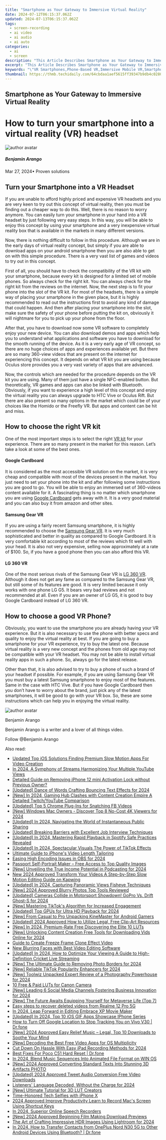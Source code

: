 ```yaml
---
title: "Smartphone as Your Gateway to Immersive Virtual Reality"
date: 2024-07-12T06:15:37.062Z
updated: 2024-07-13T06:15:37.062Z
tags: 
  - screen-recording
  - ai video
  - ai audio
  - ai auto
categories: 
  - ai
  - screen
description: "This Article Describes Smartphone as Your Gateway to Immersive Virtual Reality"
excerpt: "This Article Describes Smartphone as Your Gateway to Immersive Virtual Reality"
keywords: "\"VR Smartphones,Phone-Based VR,Immersive Mobile VR,Smartphone VR Gateway,Virtual Reality on Phones,Mini VR Devices,Personal VR Access\""
thumbnail: https://thmb.techidaily.com/64cbdaa1aef5615ff39347b9db4c0280ec8c3ce520d27154774aa65c3ef13831.jpg
---
```


## Smartphone as Your Gateway to Immersive Virtual Reality

# How to turn your smartphone into a virtual reality (VR) headset
![author avatar](https://images.wondershare.com/filmora/article-images/benjamin-arango-author.jpg)

##### Benjamin Arango

 Mar 27, 2024• Proven solutions

## Turn your Smartphone into a VR Headset

If you are unable to afford highly priced and expensive VR headsets and you are very keen to try out this concept of virtual reality, then you must be finding out a cheaper way to do this. Well, there is no reason to worry anymore. You can easily turn your smartphone in your hand into a VR headset by just following very easy steps. In this way, you will be able to enjoy this concept by using your smartphone and a very inexpensive virtual reality box that is available in the markets in many different versions.

Now, there is nothing difficult to follow in this procedure. Although we are in the early days of virtual reality concept, but simply if you are able to download apps on your android smartphone then you are also able to get on with this simple procedure. There is a very vast list of games and videos to try out in this concept.

First of all, you should have to check the compatibility of the VR kit with your smartphone, because every kit is designed for a limited set of mobile phones. So always check for the right kit. You can always check for the right kit from the reviews on the internet. Now, the next step is to fit your phone into the slot of the VR kit. For most of the headsets, there is a simple way of placing your smartphone in the given place, but it is highly recommended to read out the instructions first to avoid any kind of damage that could happen. And then after placing your smartphone into the slot, make sure the safety of your phone before putting the kit on, obviously it will nightmare for you to pick up your phone from the floor.

After that, you have to download now some VR software to completely enjoy your new device. You can also download demos and apps which help you to understand what applications and software you have to download for the smooth running of the device. As it is a very early age of VR concept, so there are no huge choices of apps and experiences available yet. But there are so many 360-view videos that are present on the internet for experiencing this concept. It depends on what VR kit you are using because Oculus store provides you a very vast variety of apps that are advanced.

Now, the controls which are needed for the procedure depends on the VR kit you are using. Many of them just have a single NFC-enabled button. But theoretically, VR games and apps can also be linked with Bluetooth. Obviously, if you want to experience a high level of this concept and enjoy the virtual reality you can always upgrade to HTC Vive or Oculus Rift. But there are also present so many options in the market which could be of your choices like the Homido or the Freefly VR. But apps and content can be hit and miss.

## How to choose the right VR kit

One of the most important steps is to select the right [VR kit](https://tools.techidaily.com/wondershare/filmora/download/) for your experience. There are so many present in the market for this reason. Let’s take a look at some of the best ones.

#### Google Cardboard

It is considered as the most accessible VR solution on the market, it is very cheap and compatible with most of the devices present in the market. You just need to set your phone into the kit and after following some instructions you are good to go. You will be able to enjoy an immersed set of 360-videos content available for it. A fascinating thing is no matter which smartphone you are using [Google Cardboard](https://tools.techidaily.com/wondershare/filmora/download/) gets away with it. It is a very good material and you can also buy it from amazon and other sites.

#### Samsung Gear VR

If you are using a fairly recent Samsung smartphone, it is highly recommended to choose the [Samsung Gear VR](https://tools.techidaily.com/wondershare/filmora/download/). It is very much sophisticated and better in quality as compared to Google Cardboard. It is very comfortable kit according to most of the reviews which fit well with your head. It is also not very expensive, selling now approximately at a rate of $100\. So, if you have a good phone then you can also afford this VR.

#### LG 360 VR

One of the most serious rivals of the Samsung Gear VR is [LG 360 VR](https://tools.techidaily.com/wondershare/filmora/download/). Although it does not get any fame as compared to the Samsung Gear VR, but still some of its features are good. It is very limited because it only works with one phone LG G5\. It bears very bad reviews and not recommended at all. Even if you are an owner of LG G5, it is good to buy Google Cardboard instead of LG 360 VR.

## How to choose a good VR Phone?

Obviously, you want to use the smartphone you are already having your VR experience. But it is also necessary to use the phone with better specs and quality to enjoy the virtual reality at best. If you are going to buy a smartphone for your VR experience, try to buy the latest one. Because virtual reality is a very new concept and the phones from old age may not be compatible with your VR headset. You may not be able to install virtual reality apps in such a phone. So, always go for the latest release.

Other than that, it is also advised to try to buy a phone of such a brand of your headset if possible. For example, if you are using Samsung Gear VR you must buy a latest Samsung smartphone to enjoy most of the features. Same in the case with HTC Vive. But if you have Google Cardboard then you don’t have to worry about the brand, just pick any of the latest smartphones, it will be good to go with your VR box. So, these are some instructions which can help you in enjoying the virtual reality.

![author avatar](https://images.wondershare.com/filmora/article-images/benjamin-arango-author.jpg)

Benjamin Arango

Benjamin Arango is a writer and a lover of all things video.

Follow @Benjamin Arango


<ins class="adsbygoogle"
     style="display:block"
     data-ad-format="autorelaxed"
     data-ad-client="ca-pub-7571918770474297"
     data-ad-slot="1223367746"></ins>



<ins class="adsbygoogle"
     style="display:block"
     data-ad-client="ca-pub-7571918770474297"
     data-ad-slot="8358498916"
     data-ad-format="auto"
     data-full-width-responsive="true"></ins>




<span class="atpl-alsoreadstyle">Also read:</span>
<div><ul>
<li><a href="https://ai-editing-video.techidaily.com/updated-top-ios-solutions-finding-premium-slow-motion-apps-for-video-creation/"><u>Updated Top iOS Solutions Finding Premium Slow Motion Apps For Video Creation</u></a></li>
<li><a href="https://youtube-clips.techidaily.com/in-2024-a-symphony-of-streams-harmonizing-your-multiple-youtube-views/"><u>In 2024, A Symphony of Streams  Harmonizing Your Multiple YouTube Views</u></a></li>
<li><a href="https://apple-account.techidaily.com/detailed-guide-on-removing-iphone-12-mini-activation-lock-without-previous-owner-by-drfone-ios/"><u>Detailed Guide on Removing iPhone 12 mini Activation Lock without Previous Owner?</u></a></li>
<li><a href="https://facebook-record-videos.techidaily.com/updated-dance-of-words-crafting-bouncing-text-effects-for-2024/"><u>[Updated] Dance of Words  Crafting Bouncing Text Effects for 2024</u></a></li>
<li><a href="https://fox-links.techidaily.com/new-in-2024-gaming-hub-clashes-with-content-creation-empire-a-detailed-twitchyoutube-comparison/"><u>[New] In 2024, Gaming Hub Clashes with Content Creation Empire  A Detailed Twitch/YouTube Comparison</u></a></li>
<li><a href="https://facebook-video-recording.techidaily.com/updated-top-5-chrome-plug-ins-for-snatching-fb-videos/"><u>[Updated] Top 5 Chrome Plug-Ins for Snatching FB Videos</u></a></li>
<li><a href="https://fox-links.techidaily.com/new-windows-mac-owners-discover-top-8-no-cost-4k-viewers-for-2024/"><u>[New] Windows Mac Owners - Discover Top 8 No-Cost 4K Viewers for 2024</u></a></li>
<li><a href="https://fox-links.techidaily.com/updated-in-2024-navigating-the-world-of-instantaneous-public-sharing/"><u>[Updated] In 2024, Navigating the World of Instantaneous Public Sharing</u></a></li>
<li><a href="https://fox-links.techidaily.com/updated-breaking-barriers-with-excellent-job-interview-techniques/"><u>[Updated] Breaking Barriers with Excellent Job Interview Techniques</u></a></li>
<li><a href="https://fox-links.techidaily.com/updated-in-2024-mastering-rapid-playback-in-spotify-safe-practices-revealed/"><u>[Updated] In 2024, Mastering Rapid Playback in Spotify  Safe Practices Revealed</u></a></li>
<li><a href="https://fox-links.techidaily.com/updated-in-2024-spectacular-visuals-the-power-of-tiktok-effects/"><u>[Updated] In 2024, Spectacular Visuals  The Power of TikTok Effects</u></a></li>
<li><a href="https://fox-links.techidaily.com/ultimate-guide-to-iphones-video-length-tailoring/"><u>Ultimate Guide to iPhone's Video Length Tailoring</u></a></li>
<li><a href="https://visual-screen-recording.techidaily.com/easing-high-encoding-issues-in-obs-for-2024/"><u>Easing High Encoding Issues in OBS for 2024</u></a></li>
<li><a href="https://fox-links.techidaily.com/passport-self-portrait-maker-free-access-to-top-quality-images/"><u>Passport Self-Portrait Maker – Free Access to Top Quality Images</u></a></li>
<li><a href="https://fox-links.techidaily.com/new-unveiling-the-true-income-potential-in-podcasting-for-2024/"><u>[New] Unveiling the True Income Potential in Podcasting for 2024</u></a></li>
<li><a href="https://ai-video-tools.techidaily.com/new-2024-approved-transform-your-videos-a-step-by-step-slow-motion-editing-guide-on-kapwing/"><u>New 2024 Approved Transform Your Videos A Step-by-Step Slow Motion Editing Guide on Kapwing</u></a></li>
<li><a href="https://fox-links.techidaily.com/updated-in-2024-capturing-panoramic-views-fisheye-techniques/"><u>[Updated] In 2024, Capturing Panoramic Views  Fisheye Techniques</u></a></li>
<li><a href="https://fox-links.techidaily.com/new-2024-approved-blurry-photos-top-tools-reviewed/"><u>[New] 2024 Approved  Blurry Photos  Top Tools Reviewed</u></a></li>
<li><a href="https://fox-links.techidaily.com/updated-cameras-collide-in-motorsport-showdown-gopro-vs-drift-ghost-s-for-2024/"><u>[Updated] Cameras Collide in Motorsport Showdown! GoPro Vs. Drift Ghost-S for 2024</u></a></li>
<li><a href="https://tiktok-clips.techidaily.com/new-mastering-tiktoks-algorithm-for-increased-engagement/"><u>[New] Mastering TikTok's Algorithm for Increased Engagement</u></a></li>
<li><a href="https://fox-helps.techidaily.com/updated-top-gpus-for-ultra-hd-playback-for-2024/"><u>[Updated] Top GPUs for Ultra HD Playback for 2024</u></a></li>
<li><a href="https://some-techniques.techidaily.com/new-from-casual-to-pro-unpacking-kinemaster-for-android-gamers/"><u>[New] From Casual to Pro  Unpacking KineMaster for Android Gamers</u></a></li>
<li><a href="https://fox-links.techidaily.com/updated-2024-approved-how-to-utilize-legal-free-clip-art-resources/"><u>[Updated] 2024 Approved  How to Utilize Legal, Free Clip-Art Resources</u></a></li>
<li><a href="https://fox-links.techidaily.com/new-in-2024-premium-rate-free-discovering-the-elite-10-luts/"><u>[New] In 2024, Premium-Rate Free  Discovering the Elite 10 LUTs</u></a></li>
<li><a href="https://fox-links.techidaily.com/new-unlocking-content-creation-free-tools-for-downloading-vids-online-for-2024/"><u>[New] Unlocking Content Creation  Free Tools for Downloading Vids Online for 2024</u></a></li>
<li><a href="https://ai-video-editing.techidaily.com/guide-to-create-freeze-frame-clone-effect-video/"><u>Guide to Create Freeze Frame Clone Effect Video</u></a></li>
<li><a href="https://ai-vdieo-software.techidaily.com/new-blurring-faces-with-best-video-editing-software/"><u>New Blurring Faces with Best Video Editing Software</u></a></li>
<li><a href="https://fox-links.techidaily.com/updated-in-2024-how-to-optimize-your-viewing-a-guide-to-high-definition-cricket-live-streaming/"><u>[Updated] In 2024, How to Optimize Your Viewing  A Guide to High-Definition Cricket Live Streaming</u></a></li>
<li><a href="https://fox-links.techidaily.com/new-the-ultimate-guide-to-removing-photo-borders-for-2024/"><u>[New] The Ultimate Guide to Removing Photo Borders for 2024</u></a></li>
<li><a href="https://tiktok-video-files.techidaily.com/new-reliable-tiktok-popularity-enhancers-for-2024/"><u>[New] Reliable TikTok Popularity Enhancers for 2024</u></a></li>
<li><a href="https://fox-links.techidaily.com/new-toolwiz-unpacked-expert-review-of-a-photography-powerhouse-for-2024/"><u>[New] Toolwiz Unpacked  Expert Review of a Photography Powerhouse for 2024</u></a></li>
<li><a href="https://article-files.techidaily.com/10-free-and-paid-luts-for-canon-camera/"><u>10 Free & Paid LUTs for Canon Camera</u></a></li>
<li><a href="https://fox-links.techidaily.com/new-leading-6-social-media-channels-fostering-business-innovation-for-2024/"><u>[New] Leading 6 Social Media Channels Fostering Business Innovation for 2024</u></a></li>
<li><a href="https://fox-links.techidaily.com/new-the-future-awaits-equipping-yourself-for-metaverse-life-top-7/"><u>[New] The Future Awaits  Equipping Yourself for Metaverse Life (Top 7)</u></a></li>
<li><a href="https://phone-solutions.techidaily.com/easy-steps-to-recover-deleted-videos-from-realme-12-pro-5g-by-fonelab-android-recover-video/"><u>Easy steps to recover deleted videos from Realme 12 Pro 5G</u></a></li>
<li><a href="https://extra-support.techidaily.com/in-2024-leap-forward-in-editing-embrace-xp-movie-maker/"><u>In 2024, Leap Forward in Editing  Embrace XP Movie Maker</u></a></li>
<li><a href="https://fox-links.techidaily.com/updated-in-2024-top-10-ios-gif-apps-showcase-iphone-series/"><u>[Updated] In 2024, Top 10 iOS GIF Apps Showcase  IPhone Series</u></a></li>
<li><a href="https://android-location-track.techidaily.com/how-to-turn-off-google-location-to-stop-tracking-you-on-vivo-v30-drfone-by-drfone-virtual-android/"><u>How to Turn Off Google Location to Stop Tracking You on Vivo V30 | Dr.fone</u></a></li>
<li><a href="https://fox-links.techidaily.com/new-2024-approved-easy-relief-music-legal-top-10-downloads-to-soothe-your-mind/"><u>[New] 2024 Approved  Easy Relief Music – Legal, Top 10 Downloads to Soothe Your Mind</u></a></li>
<li><a href="https://fox-links.techidaily.com/new-decoding-the-best-free-video-apps-for-os-multiplicity/"><u>[New] Decoding the Best Free Video Apps for OS Multiplicity</u></a></li>
<li><a href="https://desktop-recording.techidaily.com/cut-down-on-hassle-with-easy-ipad-recording-methods-for-2024/"><u>Cut Down On Hassle With Easy iPad Recording Methods for 2024</u></a></li>
<li><a href="https://techidaily.com/best-fixes-for-poco-c51-hard-reset-drfone-by-drfone-reset-android-reset-android/"><u>Best Fixes For Poco C51 Hard Reset | Dr.fone</u></a></li>
<li><a href="https://audio-editing.techidaily.com/in-2024-blend-music-sequences-into-animated-file-format-on-win-os/"><u>In 2024, Blend Music Sequences Into Animated File Format on WIN OS</u></a></li>
<li><a href="https://fox-links.techidaily.com/new-2024-approved-converting-standard-texts-into-stunning-3d-artifacts-photo/"><u>[New] 2024 Approved  Converting Standard Texts Into Stunning 3D Artifacts PHOTO</u></a></li>
<li><a href="https://fox-links.techidaily.com/updated-2024-approved-tweet-audio-conversion-free-video-downloads/"><u>[Updated] 2024 Approved  Tweet Audio Conversion  Free Video Downloads</u></a></li>
<li><a href="https://extra-guidance.techidaily.com/listeners-language-decoded-without-the-charge-for-2024/"><u>Listeners' Language Decoded, Without the Charge for 2024</u></a></li>
<li><a href="https://fox-links.techidaily.com/new-ultimate-tutorial-for-3d-lut-creators/"><u>[New] Ultimate Tutorial for 3D LUT Creators</u></a></li>
<li><a href="https://fox-links.techidaily.com/time-honored-tech-selfies-with-iphone-x/"><u>Time-Honored Tech  Selfies with iPhone X</u></a></li>
<li><a href="https://screen-video-capture.techidaily.com/2024-approved-improve-productivity-learn-to-record-macs-screen-using-shortcut-keys/"><u>2024 Approved  Improve Productivity  Learn to Record Mac's Screen Using Shortcut Keys</u></a></li>
<li><a href="https://remote-screen-capture.techidaily.com/in-2024-superior-online-speech-recorders/"><u>In 2024, Superior Online Speech Recorders</u></a></li>
<li><a href="https://fox-links.techidaily.com/new-2024-approved-beginning-film-making-download-previews/"><u>[New] 2024 Approved  Beginning Film Making  Download Previews</u></a></li>
<li><a href="https://fox-links.techidaily.com/the-art-of-crafting-impressive-hdr-images-using-lightroom-for-2024/"><u>The Art of Crafting Impressive HDR Images Using Lightroom for 2024</u></a></li>
<li><a href="https://android-transfer.techidaily.com/in-2024-how-to-transfer-contacts-from-oneplus-nord-n30-5g-to-other-android-devices-using-bluetooth-drfone-by-drfone-transfer-from-android-transfer-from-android/"><u>In 2024, How to Transfer Contacts from OnePlus Nord N30 5G to Other Android Devices Using Bluetooth? | Dr.fone</u></a></li>
</ul></div>

